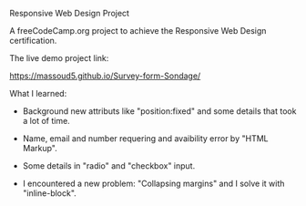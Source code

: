 Responsive Web Design Project


A freeCodeCamp.org project to achieve the Responsive Web Design certification.

The live demo project link:

https://massoud5.github.io/Survey-form-Sondage/

What I learned:

- Background new attributs like "position:fixed" and some details that took a lot
of time.

- Name, email and number requering and avaibility error by "HTML Markup".

- Some details in "radio" and "checkbox" input.

- I encountered a new problem: "Collapsing margins" 
  and I solve it with "inline-block".

   



